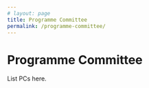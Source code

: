 ```yaml
---
# layout: page
title: Programme Committee
permalink: /programme-committee/
---
```


# Programme Committee

List PCs here.